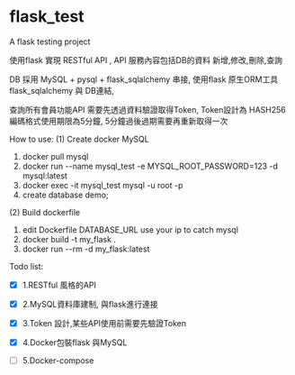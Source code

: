 # flask_test
A flask testing project

使用flask 實現 RESTful API , API 服務內容包括DB的資料 新增,修改,刪除,查詢

DB 採用 MySQL + pysql + flask_sqlalchemy 串接, 使用flask 原生ORM工具 flask_sqlalchemy 與 DB連結,

查詢所有會員功能API 需要先透過資料驗證取得Token, Token設計為 HASH256編碼格式使用期限為5分鐘, 5分鐘過後過期需要再重新取得一次

How to use:
(1) Create docker MySQL
1. docker pull mysql
2. docker run --name mysql_test -e MYSQL_ROOT_PASSWORD=123 -d mysql:latest
3. docker exec -it mysql_test mysql -u root -p
4. create database demo;

(2) Build dockerfile
1. edit Dockerfile DATABASE_URL use your ip to catch mysql
2. docker build -t my_flask .
3. docker run --rm -d my_flask:latest



Todo list:

- [x] 1.RESTful 風格的API 
 
- [x] 2.MySQL資料庫建制, 與flask進行連接 
 
- [x] 3.Token 設計,某些API使用前需要先驗證Token 
 
- [x] 4.Docker包裝flask 與MySQL 

- [ ] 5.Docker-compose  

